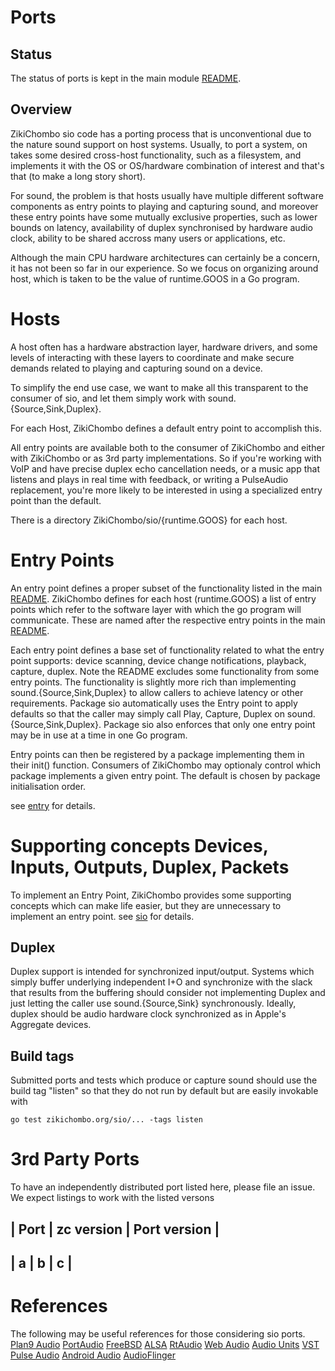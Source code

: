 # Ports

## Status
The status of ports is kept in the main module [README](README.md).

## Overview
ZikiChombo sio code has a porting process that is unconventional due to the
nature sound support on host systems.  Usually, to port a system, on takes some
desired cross-host functionality, such as a filesystem, and implements it with
the OS or OS/hardware combination of interest and that's that (to make a long
story short).

For sound, the problem is that hosts usually have multiple different software
components as entry points to playing and capturing sound, and moreover these
entry points have some mutually exclusive properties, such as lower bounds on
latency, availability of duplex synchronised by hardware audio clock, ability
to be shared accross many users or applications, etc.

Although the main CPU hardware architectures can certainly be a concern, it has
not been so far in our experience.  So we focus on organizing around host,
which is taken to be the value of runtime.GOOS in a Go program.

# Hosts
A host often has a hardware abstraction layer, hardware drivers, and some
levels of interacting with these layers to coordinate and make secure demands
related to playing and capturing sound on a device.

To simplify the end use case, we want to make all this transparent to the
consumer of sio, and let them simply work with sound.{Source,Sink,Duplex}.

For each Host, ZikiChombo defines a default entry point to accomplish this.

All entry points are available both to the consumer of ZikiChombo and either
with ZikiChombo or as 3rd party implementations.  So if you're working with
VoIP and have precise duplex echo cancellation needs, or a music app that
listens and plays in real time with feedback, or writing a PulseAudio
replacement, you're more likely to be interested in using a specialized entry
point than the default.

There is a directory ZikiChombo/sio/{runtime.GOOS} for each host. 

# Entry Points
An entry point defines a proper subset of the functionality listed in the main
[README](README.md).  ZikiChombo defines for each host (runtime.GOOS) a list of
entry points which refer to the software layer with which the go program will
communicate.  These are named after the respective entry points in the main
[README](README.md).

Each entry point defines a base set of functionality related to what the entry
point supports:  device scanning, device change notifications, playback,
capture, duplex.  Note the README excludes some functionality from some
entry points.  The functionality is slightly more rich than implementing
sound.{Source,Sink,Duplex} to allow callers to achieve latency or other 
requirements.  Package sio automatically uses the Entry point to apply
defaults so that the caller may simply call Play, Capture, Duplex on 
sound.{Source,Sink,Duplex}.  Package sio also enforces that only one 
entry point may be in use at a time in one Go program.

Entry points can then be registered by a package implementing them in
their init() function.  Consumers of ZikiChombo may optionaly control which 
package implements a given entry point. The default is chosen by 
package initialisation order.

see [entry](http://godoc.org/zikichombo.org/sio/entry) for details.


# Supporting concepts Devices, Inputs, Outputs, Duplex, Packets
To implement an Entry Point, ZikiChombo provides some 
supporting concepts which can make life easier, but they are 
unnecessary to implement an entry point.  see [sio](http://godoc.org/zikichombo.org/sio)
for details.

## Duplex
Duplex support is intended for synchronized input/output.  Systems which simply
buffer underlying independent I+O and synchronize with the slack that results
from the buffering should consider not implementing Duplex and just letting the
caller use sound.{Source,Sink} synchronously.  Ideally, duplex should be audio
hardware clock synchronized as in Apple's Aggregate devices.

## Build tags
Submitted ports and tests which produce or capture sound should
use the build tag "listen" so that they do not run by default
but are easily invokable with 

```
go test zikichombo.org/sio/... -tags listen
```


# 3rd Party Ports
To have an independently distributed port listed here, please file an issue.
We expect listings to work with the listed versons

| Port | zc version | Port version |
------------------------------------
|  a   |  b         |    c         |
------------------------------------


# References
The following may be useful references for those considering sio ports.
[Plan9 Audio](http://man.cat-v.org/plan_9/3/audio)
[PortAudio](http://portaudio.com)
[FreeBSD](https://www.freebsd.org/doc/handbook/sound-setup.html)
[ALSA](https://www.alsa-project.org/main/index.php/Main_Page)
[RtAudio](http://www.music.mcgill.ca/~gary/rtaudio/)
[Web Audio](https://www.w3.org/TR/webaudio/)
[Audio Units](https://developer.apple.com/documentation/audiounit?language=objc)
[VST](https://www.steinberg.net/en/company/technologies/vst3.html)
[Pulse Audio](https://en.wikipedia.org/wiki/PulseAudio)
[Android Audio](https://source.android.com/devices/audio/terminology)
[AudioFlinger](https://android.googlesource.com/platform/frameworks/av/+/109347d421413303eb1678dd9e2aa9d40acf89d2/services/audioflinger/AudioFlinger.cpp)

